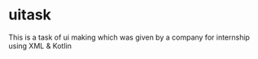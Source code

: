 # uitask
This is a task of ui making which was given by a company for internship
using XML & Kotlin
